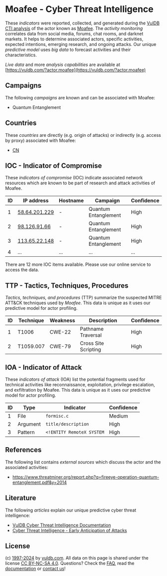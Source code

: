 # Moafee - Cyber Threat Intelligence

These _indicators_ were reported, collected, and generated during the [VulDB CTI analysis](https://vuldb.com/?kb.cti) of the actor known as [Moafee](https://vuldb.com/?actor.moafee). The _activity monitoring_ correlates data from social media, forums, chat rooms, and darknet markets. It helps to determine associated actors, specific activities, expected intentions, emerging research, and ongoing attacks. Our unique _predictive model_ uses _big data_ to forecast activities and their characteristics.

_Live data_ and more _analysis capabilities_ are available at [https://vuldb.com/?actor.moafee](https://vuldb.com/?actor.moafee)

## Campaigns

The following _campaigns_ are known and can be associated with Moafee:

* Quantum Entanglement

## Countries

These _countries_ are directly (e.g. origin of attacks) or indirectly (e.g. access by proxy) associated with Moafee:

* [CN](https://vuldb.com/?country.cn)

## IOC - Indicator of Compromise

These _indicators of compromise_ (IOC) indicate associated network resources which are known to be part of research and attack activities of Moafee.

ID | IP address | Hostname | Campaign | Confidence
-- | ---------- | -------- | -------- | ----------
1 | [58.64.201.229](https://vuldb.com/?ip.58.64.201.229) | - | Quantum Entanglement | High
2 | [98.126.91.66](https://vuldb.com/?ip.98.126.91.66) | - | Quantum Entanglement | High
3 | [113.65.22.148](https://vuldb.com/?ip.113.65.22.148) | - | Quantum Entanglement | High
4 | ... | ... | ... | ...

There are 12 more IOC items available. Please use our online service to access the data.

## TTP - Tactics, Techniques, Procedures

_Tactics, techniques, and procedures_ (TTP) summarize the suspected MITRE ATT&CK techniques used by _Moafee_. This data is unique as it uses our predictive model for actor profiling.

ID | Technique | Weakness | Description | Confidence
-- | --------- | -------- | ----------- | ----------
1 | T1006 | CWE-22 | Pathname Traversal | High
2 | T1059.007 | CWE-79 | Cross Site Scripting | High

## IOA - Indicator of Attack

These _indicators of attack_ (IOA) list the potential fragments used for technical activities like reconnaissance, exploitation, privilege escalation, and exfiltration by Moafee. This data is unique as it uses our predictive model for actor profiling.

ID | Type | Indicator | Confidence
-- | ---- | --------- | ----------
1 | File | `formisc.c` | Medium
2 | Argument | `title/description` | High
3 | Pattern | `<!ENTITY RemoteX SYSTEM` | High

## References

The following list contains _external sources_ which discuss the actor and the associated activities:

* https://www.threatminer.org/report.php?q=fireeye-operation-quantum-entanglement.pdf&y=2014

## Literature

The following _articles_ explain our unique predictive cyber threat intelligence:

* [VulDB Cyber Threat Intelligence Documentation](https://vuldb.com/?kb.cti)
* [Cyber Threat Intelligence - Early Anticipation of Attacks](https://www.scip.ch/en/?labs.20201022)

## License

(c) [1997-2024](https://vuldb.com/?kb.changelog) by [vuldb.com](https://vuldb.com/?kb.about). All data on this page is shared under the license [CC BY-NC-SA 4.0](https://creativecommons.org/licenses/by-nc-sa/4.0/). Questions? Check the [FAQ](https://vuldb.com/?kb.faq), read the [documentation](https://vuldb.com/?kb) or [contact us](https://vuldb.com/?contact)!
